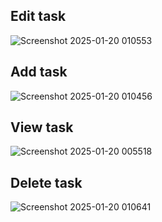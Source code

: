 
## Edit task
![Screenshot 2025-01-20 010553](https://github.com/user-attachments/assets/6ddd599f-271a-427b-96aa-d21a65d87975)


## Add task 

![Screenshot 2025-01-20 010456](https://github.com/user-attachments/assets/7e3ac441-de51-40de-acb7-c8f15f39d8ed)

## View task
![Screenshot 2025-01-20 005518](https://github.com/user-attachments/assets/13679664-80bc-4da3-baae-7c17dd920dcb)



## Delete task
![Screenshot 2025-01-20 010641](https://github.com/user-attachments/assets/74f7b73d-8785-49ef-a91d-0faca14a77d6)

